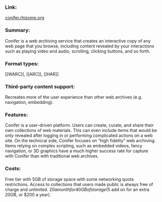### Link: 
[conifer.rhizome.org](https://conifer.rhizome.org/) 

### Summary: 
Conifer is a web archiving service that creates an interactive copy of any web page that you browse, including content revealed by your interactions such as playing video and audio, scrolling, clicking buttons, and so forth.

### Format types: 
[[WARC]], [[ARC]], [[HAR]]

### Third-party content support: 
Recreates more of the user experience than other web archives (e.g. navigation, embedding).

### Features: 
Conifer is a user-driven platform. Users can create, curate, and share their own collections of web materials. This can even include items that would be only revealed after logging in or performing complicated actions on a web site. On the technical side, Conifer focuses on “high fidelity” web archiving. Items relying on complex scripting, such as embedded videos, fancy navigation, or 3D graphics have a much higher success rate for capture with Conifer than with traditional web archives.

### Costs: 
Free tier with 5GB of storage space with some networking quota restrictions. Access to collections that users made public is always free of charge and unlimited. $20 a month for 40GB of storage ($5 add on for an extra 20GB, or $200 a year).
